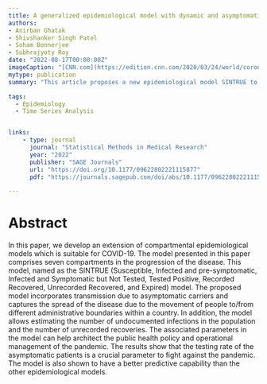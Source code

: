 ```yaml
---
title: A generalized epidemiological model with dynamic and asymptomatic population
authors:
- Anirban Ghatak
- Shivshanker Singh Patel
- Soham Bonnerjee
- Subhrajyoty Roy
date: "2022-08-17T00:00:00Z"
imageCaption: "[CNN.com](https://edition.cnn.com/2020/03/24/world/coronavirus-newsletter-03-24-20/index.html)"
mytype: publication
summary: "This article proposes a new epidemiological model SINTRUE to model the dynamics of a contaminating disease with a significant asymptomatic population. As an working example, we use the Covid-19 data of Chattisgarh to model and predict the second wave of covid."

tags:
  - Epidemiology
  - Time Series Analysis


links:
    - type: journal
      journal: "Statistical Methods in Medical Research"
      year: "2022"
      publisher: "SAGE Journals"
      url: "https://doi.org/10.1177/09622802221115877"
      pdf: "https://journals.sagepub.com/doi/abs/10.1177/09622802221115877"

---
```


# Abstract 

In this paper, we develop an extension of compartmental epidemiological models which is suitable for COVID-19. The model presented in this paper comprises seven compartments in the progression of the disease. This model, named as the SINTRUE (Susceptible, Infected and pre-symptomatic, Infected and Symptomatic but Not Tested, Tested Positive, Recorded Recovered, Unrecorded Recovered, and Expired) model. The proposed model incorporates transmission due to asymptomatic carriers and captures the spread of the disease due to the movement of people to/from different administrative boundaries within a country. In addition, the model allows estimating the number of undocumented infections in the population and the number of unrecorded recoveries. The associated parameters in the model can help architect the public health policy and operational management of the pandemic. The results show that the testing rate of the asymptomatic patients is a crucial parameter to fight against the pandemic. The model is also shown to have a better predictive capability than the other epidemiological models.



